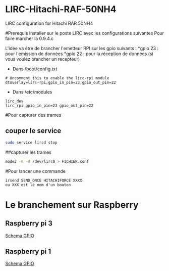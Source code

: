 # LIRC-Hitachi-RAF-50NH4
LIRC configuration for Hitachi RAR 50NH4

#Prerequis
Installer sur le poste LIRC avec les configurations suivantes
Pour faire marcher la 0.9.4.c

L'idée va être de brancher l'emetteur RPI sur les gpio suivants :
*gpio 23 : pour l'emission de données
*gpio 22 : pour la réception de données (si vous voulez brancher un recepteur)

* Dans /boot/config.txt
```
# Uncomment this to enable the lirc-rpi module
dtoverlay=lirc-rpi,gpio_in_pin=23,gpio_out_pin=22
```

* Dans /etc/modules
```
lirc_dev
lirc_rpi gpio_in_pin=23 gpio_out_pin=22
```

#Pour capturer des trames
## couper le service
```bash
sudo service lircd stop
```

##capturer les trames
```bash
mode2 -m -d /dev/lirc0 > FICHIER.conf
```

#Pour lancer une commande
```
irsend SEND_ONCE HITACHIFORCE XXXX
ou XXX est le nom d'un bouton
```

# Le branchement sur Raspberry
## Raspberry pi 3
[Schema GPIO](./img/RPI3_gpio.png)

## Raspberry pi 1
[Schema GPIO](./img/RPI1_gpio.png)





